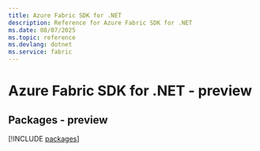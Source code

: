 ```yaml
---
title: Azure Fabric SDK for .NET
description: Reference for Azure Fabric SDK for .NET
ms.date: 08/07/2025
ms.topic: reference
ms.devlang: dotnet
ms.service: fabric
---
```

# Azure Fabric SDK for .NET - preview
## Packages - preview
[!INCLUDE [packages](fabric-index.md)]